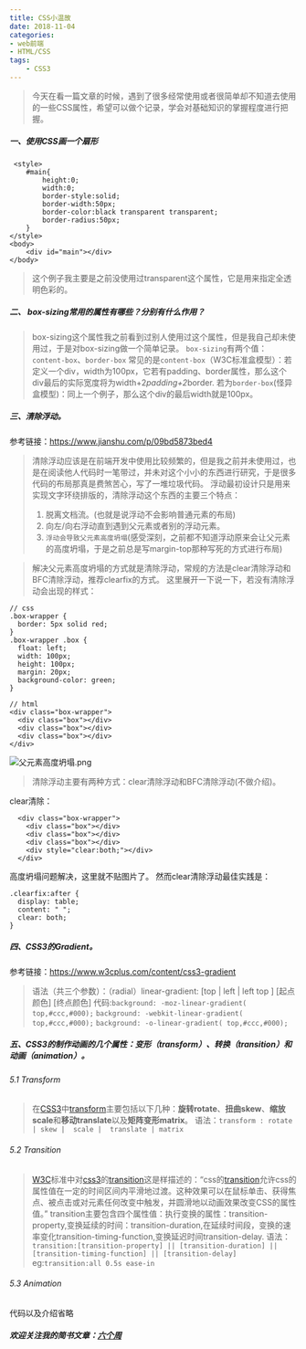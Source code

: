 ```yaml
---
title: CSS小温故
date: 2018-11-04
categories:
- web前端
- HTML/CSS
tags: 
    - CSS3
---
```

>今天在看一篇文章的时候，遇到了很多经常使用或者很简单却不知道去使用的一些CSS属性，希望可以做个记录，学会对基础知识的掌握程度进行把握。

##### 一、使用CSS画一个扇形

     <style>
        #main{
            height:0;
            width:0;
            border-style:solid;
            border-width:50px;
            border-color:black transparent transparent;
            border-radius:50px;
        }
    </style>
    <body>
        <div id="main"></div>
    </body>
>这个例子我主要是之前没使用过transparent这个属性，它是用来指定全透明色彩的。
##### 二、 box-sizing常用的属性有哪些？分别有什么作用？
>box-sizing这个属性我之前看到过别人使用过这个属性，但是我自己却未使用过，于是对box-sizing做一个简单记录。
`box-sizing`有两个值：`content-box`、`border-box`
常见的是`content-box`（W3C标准盒模型）：若定义一个div，width为100px，它若有padding、border属性，那么这个div最后的实际宽度将为width+2*padding+2*border.
若为`border-box`(怪异盒模型)：同上一个例子，那么这个div的最后width就是100px。
##### 三、清除浮动。
参考链接：https://www.jianshu.com/p/09bd5873bed4
>清除浮动应该是在前端开发中使用比较频繁的，但是我之前并未使用过，也是在阅读他人代码时一笔带过，并未对这个小小的东西进行研究，于是很多代码的布局那真是费煞苦心，写了一堆垃圾代码。
浮动最初设计只是用来实现文字环绕排版的，清除浮动这个东西的主要三个特点：
>1. 脱离文档流。(也就是说浮动不会影响普通元素的布局)
>2. 向左/向右浮动直到遇到父元素或者别的浮动元素。
>3. `浮动会导致父元素高度坍塌`(感受深刻，之前都不知道浮动原来会让父元素的高度坍塌，于是之前总是写margin-top那种写死的方式进行布局)

>解决父元素高度坍塌的方式就是清除浮动，常规的方法是clear清除浮动和BFC清除浮动，推荐clearfix的方式。
这里展开一下说一下，若没有清除浮动会出现的样式：

    // css
    .box-wrapper {
      border: 5px solid red;
    }
    .box-wrapper .box {
      float: left; 
      width: 100px; 
      height: 100px; 
      margin: 20px; 
      background-color: green;
    }

    // html
    <div class="box-wrapper">
      <div class="box"></div>
      <div class="box"></div>
      <div class="box"></div>
    </div>
![父元素高度坍塌.png](https://upload-images.jianshu.io/upload_images/2054455-c018aed4d7f63ec5.png?imageMogr2/auto-orient/strip%7CimageView2/2/w/1240)
>清除浮动主要有两种方式：clear清除浮动和BFC清除浮动(不做介绍)。

clear清除：

      <div class="box-wrapper">
        <div class="box"></div>
        <div class="box"></div>
        <div class="box"></div>
        <div style="clear:both;"></div>
      </div>
高度坍塌问题解决，这里就不贴图片了。
然而clear清除浮动最佳实践是：

    .clearfix:after {
      display: table;
      content: " ";
      clear: both;
    }
##### 四、CSS3的Gradient。
参考链接：https://www.w3cplus.com/content/css3-gradient
>语法（共三个参数）：（radial）linear-gradient: [top | left |  left top ]  [起点颜色]  [终点颜色]
 >代码:`background: -moz-linear-gradient( top,#ccc,#000);`
>   `background: -webkit-linear-gradient( top,#ccc,#000);`
>  `background: -o-linear-gradient( top,#ccc,#000);`
##### 五、CSS3的制作动画的几个属性：变形（transform）、转换（transition）和动画（animation）。
###### 5.1 Transform
>在[CSS3](http://www.w3.org/TR/css3-roadmap/)中[transform](http://www.w3.org/TR/css3-2d-transforms/)主要包括以下几种：**旋转rotate**、**扭曲skew**、**缩放scale**和**移动translate**以及**矩阵变形matrix**。
语法：`transform : rotate | skew |  scale |  translate | matrix `
###### 5.2 Transition
>[W3C](http://www.w3.org/)标准中对[css3](http://www.w3.org/TR/css3-roadmap/)的[transition](http://www.w3.org/TR/css3-transitions/)这是样描述的：“css的[transition](http://www.w3.org/TR/css3-transitions/)允许css的属性值在一定的时间区间内平滑地过渡。这种效果可以在鼠标单击、获得焦点、被点击或对元素任何改变中触发，并圆滑地以动画效果改变CSS的属性值。”
transition主要包含四个属性值：执行变换的属性：transition-property,变换延续的时间：transition-duration,在延续时间段，变换的速率变化transition-timing-function,变换延迟时间transition-delay.
语法：`transition:[transition-property] || [transition-duration] || [transition-timing-function] || [transition-delay]`
eg:`transition:all 0.5s ease-in`
###### 5.3 Animation
代码以及介绍省略


##### 欢迎关注我的简书文章：[六个周](https://www.jianshu.com/p/2c64fa018a3e)